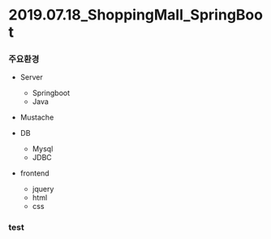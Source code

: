 # 2019.07.18_ShoppingMall_SpringBoot

### 주요환경
* Server
    * Springboot
    * Java
    
* Mustache   

* DB
    * Mysql
    * JDBC
    
* frontend
  * jquery
  * html
  * css
### test